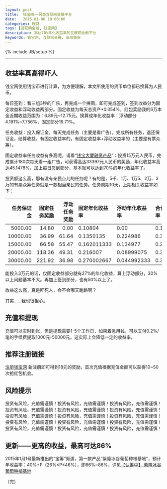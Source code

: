```yaml
---
layout: post
title:  钱宝网——另类互联网金融平台
date:   2015-01-08 18:00:00
categories: 理财
tags: [互联网金融, 钱宝网]
description: 高达70%年化收益率的互联网金融平台
keywords: 钱宝网, 互联网金融, 高收益率
---
```

{% include JB/setup %}

---

## 收益率真高得吓人

钱宝网使用钱宝币进行计算，为方便理解，本文所使用的货币单位都已换算为人民币。

每日签到：看三组3秒的广告，再完成一个拼图，即可完成签到，签到收益分为固定收益和浮动收益两部分。固定收益为每天总资产\*0.054%，红包奖励我的6万本金近期收益范围为：6.89元~12.75元。换算成年化收益率：浮动部分4.191%~7.756%，固定部分19.71%。

任务收益：投入保证金，每天完成任务（主要是看广告），完成所有任务，退还保证金，结算收益。有固定收益率的，有固定收益率+浮动收益率的（主要是有票众筹）。

固定收益率任务收益有多高呢，请看“[钱宝大厦融资产品][1]”：投资15万元人民币，完成累计180次每天看一组广告，可获得高达33397元人民币的奖励，年化收益率高达45.1478%。加上每日签到部分，基本就可以达到70%的年化收益率了。<!-- more -->

投资额这么高，那有没有亲民点儿的任务呢？有的是，5千、1万、1万5、2万、3万的有票众筹任务就是一款相当亲民的任务。任务周期10天，上期相关收益率如下：

|任务保证金|固定任务奖励|浮动任务奖励|固定年化收益率|浮动年化收益率|合计年化收益率|
|-:|-:|-:|:-|:-|:-|
| 5000.00|  14.80|  0.00 | 0.10804    | 0.00       | 0.10804    |
|10000.00|  36.99| 61.64 | 0.1350135  | 0.224986   | 0.3599995  |
|15000.00|  66.58| 55.47 | 0.162011333| 0.134977   | 0.296988333|
|20000.00| 118.36| 49.31 | 0.216007   | 0.08999075 | 0.30599775 |
|30000.00| 221.92| 36.98 | 0.270002667| 0.044992333| 0.314995   |

能投入3万元的话，仅固定收益部分就有27%的年化收益，算上浮动部分，30%以上问题基本不大。再加上签到部分，也有50%以上了。

收益这么高，真是吓死人，会不会哪天跑路啊？

其实……我也很担心。

## 充值和提现
充值可以实时到账，但是提现需要1-5个工作日，如果着急用钱，可以支付0.2%/笔的手续费提取1000元-50000元。这实际上会降低一定的收益率。


## 推荐注册链接
[注册钱宝网][2]
新注册即可得到18元的奖励，首次充值根据充值金额可以获得10~50次抢红包机会。

## 风险提示
投资有风险，充值需谨慎！投资有风险，充值需谨慎！投资有风险，充值需谨慎！投资有风险，充值需谨慎！投资有风险，充值需谨慎！投资有风险，充值需谨慎！投资有风险，充值需谨慎！投资有风险，充值需谨慎！投资有风险，充值需谨慎！投资有风险，充值需谨慎！投资有风险，充值需谨慎！投资有风险，充值需谨慎！投资有风险，充值需谨慎！投资有风险，充值需谨慎！投资有风险，充值需谨慎！

## 更新——更高的收益，最高可达86%
2015年1月1号最新推出的“宝筹”频道，第一款产品“紫隆冰谷葡萄种植基地”，预计年收益率：40%+P（26%≤P≤46%），即66%~86%，详见[【认筹中】 紫隆冰谷葡萄种植基地][3]

  [1]:http://www.qianbao666.com/ntask/adv/101029.html
  [2]:http://a.qbao.com/UOi
  [3]:http://bc.qianbao666.com/renchou/2.html

（完）
